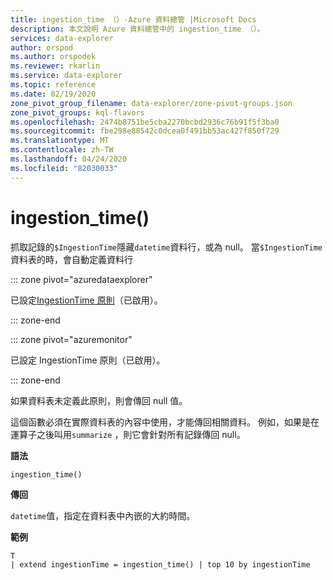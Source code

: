 ```yaml
---
title: ingestion_time （）-Azure 資料總管 |Microsoft Docs
description: 本文說明 Azure 資料總管中的 ingestion_time （）。
services: data-explorer
author: orspod
ms.author: orspodek
ms.reviewer: rkarlin
ms.service: data-explorer
ms.topic: reference
ms.date: 02/19/2020
zone_pivot_group_filename: data-explorer/zone-pivot-groups.json
zone_pivot_groups: kql-flavors
ms.openlocfilehash: 2474b8751be5cba2270bcbd2936c76b91f5f3ba0
ms.sourcegitcommit: fbe298e88542c0dcea0f491bb53ac427f850f729
ms.translationtype: MT
ms.contentlocale: zh-TW
ms.lasthandoff: 04/24/2020
ms.locfileid: "82030033"
---
```

# <a name="ingestion_time"></a>ingestion_time()

抓取記錄的`$IngestionTime`隱藏`datetime`資料行，或為 null。
當`$IngestionTime`資料表的時，會自動定義資料行

::: zone pivot="azuredataexplorer"

已設定[IngestionTime 原則](../management/ingestiontimepolicy.md)（已啟用）。

::: zone-end

::: zone pivot="azuremonitor"

已設定 IngestionTime 原則（已啟用）。

::: zone-end

如果資料表未定義此原則，則會傳回 null 值。

這個函數必須在實際資料表的內容中使用，才能傳回相關資料。 例如，如果是在運算子之後叫用`summarize` ，則它會針對所有記錄傳回 null。

**語法**

 `ingestion_time()`

**傳回**

`datetime`值，指定在資料表中內嵌的大約時間。

**範例**

```kusto
T 
| extend ingestionTime = ingestion_time() | top 10 by ingestionTime
```
